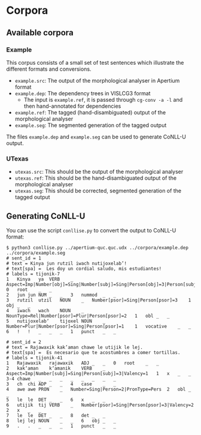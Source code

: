 # Corpora

## Available corpora

### Example

This corpus consists of a small set of test sentences which illustrate the different formats and conversions.

* `example.src`: The output of the morphological analyser in Apertium format
* `example.dep`: The dependency trees in VISLCG3 format 
  * The input is `example.ref`, it is passed through `cg-conv -a -l` and then hand-annotated for dependencies
* `example.ref`: The tagged (hand-disambiguated) output of the morphological analyser
* `example.seg`: The segmented generation of the tagged output

The files `example.dep` and `example.seg` can be used to generate CoNLL-U output.

### UTexas

* `utexas.src`: This should be the output of the morphological analyser
* `utexas.ref`: This should be the hand-disambiguated output of the morphological analyser
* `utexas.seg`: This should be corrected, segmented generation of the tagged output 

## Generating CoNLL-U

You can use the script `conllise.py` to convert the output to CoNLL-U format:

```
$ python3 conllise.py ../apertium-quc.quc.udx ../corpora/example.dep ../corpora/example.seg 
# sent_id = 1
# text = Kinya jun rutzil iwach nutijoxelab’!
# text[spa] =  Les doy un cordial saludo, mis estudiantes!
# labels = tijonik-7
1	Kinya	ya	VERB	_	Aspect=Imp|Number[obj]=Sing|Number[subj]=Sing|Person[obj]=3|Person[subj]=1|Valency=2	0	root	_	_
2	jun	jun	NUM	_	_	3	nummod	_	_
3	rutzil	utzil	NOUN	_	Number[psor]=Sing|Person[psor]=3	1	obj	_	_
4	iwach	wach	NOUN	_	NounType=Rel|Number[psor]=Plur|Person[psor]=2	1	obl	_	_
5	nutijoxelabʼ	tijoxel	NOUN	_	Number=Plur|Number[psor]=Sing|Person[psor]=1	1	vocative	_	_
6	!	!	_	_	_	1	punct	_	_

# sent_id = 2
# text = Rajawaxik kak’aman chawe le utijik le lej.
# text[spa] =  Es necesario que te acostumbres a comer tortillas.
# labels = tijonik-41
1	Rajawaxik	rajawaxik	ADJ	_	_	0	root	_	_
2	kakʼaman	kʼamanik	VERB	_	Aspect=Imp|Number[subj]=Sing|Person[subj]=3|Valency=1	1	x	_	_
3-4	chawe	_	_	_	_	_	_	_	_
3	ch	chi	ADP	_	_	4	case	_	_
4	awe	awe	PRON	_	Number=Sing|Person=2|PronType=Pers	2	obl	_	_
5	le	le	DET	_	_	6	x	_	_
6	utijik	tij	VERB	_	Number[psor]=Sing|Person[psor]=3|Valency=2	2	x	_	_
7	le	le	DET	_	_	8	det	_	_
8	lej	lej	NOUN	_	_	6	obj	_	_
9	.	.	_	_	_	1	punct	_	_

```

